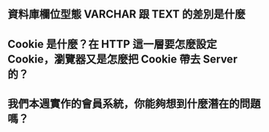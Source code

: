 ## 資料庫欄位型態 VARCHAR 跟 TEXT 的差別是什麼



## Cookie 是什麼？在 HTTP 這一層要怎麼設定 Cookie，瀏覽器又是怎麼把 Cookie 帶去 Server 的？




## 我們本週實作的會員系統，你能夠想到什麼潛在的問題嗎？


